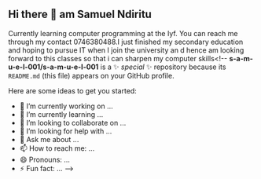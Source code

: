 ## Hi there 👋 am Samuel Ndiritu 
Currently learning computer programming at the Iyf.
You can reach me through my contact 0746380488.I just finished my secondary education and hoping to pursue IT when I join the university an d hence am looking forward to this classes so that i can sharpen my computer skills<!--
**s-a-m-u-e-l-001/s-a-m-u-e-l-001** is a ✨ _special_ ✨ repository because its `README.md` (this file) appears on your GitHub profile.

Here are some ideas to get you started:

- 🔭 I’m currently working on ...
- 🌱 I’m currently learning ...
- 👯 I’m looking to collaborate on ...
- 🤔 I’m looking for help with ...
- 💬 Ask me about ...
- 📫 How to reach me: ...
- 😄 Pronouns: ...
- ⚡ Fun fact: ...
-->
